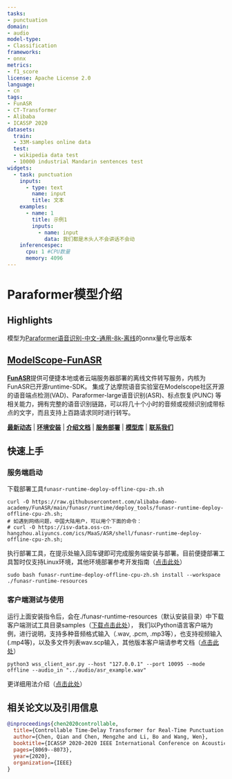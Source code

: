 ```yaml
---
tasks:
- punctuation
domain:
- audio
model-type:
- Classification
frameworks:
- onnx
metrics:
- f1_score
license: Apache License 2.0
language: 
- cn
tags:
- FunASR
- CT-Transformer
- Alibaba
- ICASSP 2020
datasets:
  train:
  - 33M-samples online data
  test:
  - wikipedia data test
  - 10000 industrial Mandarin sentences test
widgets:
  - task: punctuation
    inputs:
      - type: text
        name: input
        title: 文本
    examples:
      - name: 1
        title: 示例1
        inputs:
          - name: input
            data: 我们都是木头人不会讲话不会动
    inferencespec:
      cpu: 1 #CPU数量
      memory: 4096
---
```


# Paraformer模型介绍

## Highlights
模型为[Paraformer语音识别-中文-通用-8k-离线](https://www.modelscope.cn/models/damo/speech_paraformer_asr_nat-zh-cn-8k-common-vocab8358-tensorflow1/summary)的onnx量化导出版本


## <strong>[ModelScope-FunASR](https://github.com/alibaba-damo-academy/FunASR)</strong>
<strong>[FunASR](https://github.com/alibaba-damo-academy/FunASR)</strong>提供可便捷本地或者云端服务器部署的离线文件转写服务，内核为FunASR已开源runtime-SDK。 集成了达摩院语音实验室在Modelscope社区开源的语音端点检测(VAD)、Paraformer-large语音识别(ASR)、标点恢复(PUNC) 等相关能力，拥有完整的语音识别链路，可以将几十个小时的音频或视频识别成带标点的文字，而且支持上百路请求同时进行转写。

[**最新动态**](https://github.com/alibaba-damo-academy/FunASR#whats-new) 
| [**环境安装**](https://github.com/alibaba-damo-academy/FunASR#installation)
| [**介绍文档**](https://alibaba-damo-academy.github.io/FunASR/en/index.html)
| [**服务部署**](https://github.com/alibaba-damo-academy/FunASR/tree/main/funasr/runtime)
| [**模型库**](https://github.com/alibaba-damo-academy/FunASR/blob/main/docs/model_zoo/modelscope_models.md)
| [**联系我们**](https://github.com/alibaba-damo-academy/FunASR#contact)




## 快速上手

### 服务端启动

下载部署工具`funasr-runtime-deploy-offline-cpu-zh.sh`

```shell
curl -O https://raw.githubusercontent.com/alibaba-damo-academy/FunASR/main/funasr/runtime/deploy_tools/funasr-runtime-deploy-offline-cpu-zh.sh;
# 如遇到网络问题，中国大陆用户，可以用个下面的命令：
# curl -O https://isv-data.oss-cn-hangzhou.aliyuncs.com/ics/MaaS/ASR/shell/funasr-runtime-deploy-offline-cpu-zh.sh;
```

执行部署工具，在提示处输入回车键即可完成服务端安装与部署。目前便捷部署工具暂时仅支持Linux环境，其他环境部署参考开发指南（[点击此处](https://alibaba-damo-academy.github.io/FunASR/en/funasr/runtime/docs/SDK_tutorial_zh.html)）
```shell
sudo bash funasr-runtime-deploy-offline-cpu-zh.sh install --workspace ./funasr-runtime-resources
```

### 客户端测试与使用

运行上面安装指令后，会在./funasr-runtime-resources（默认安装目录）中下载客户端测试工具目录samples（[下载点击此处](https://isv-data.oss-cn-hangzhou.aliyuncs.com/ics/MaaS/ASR/sample/funasr_samples.tar.gz)），
我们以Python语言客户端为例，进行说明，支持多种音频格式输入（.wav, .pcm, .mp3等），也支持视频输入(.mp4等)，以及多文件列表wav.scp输入，其他版本客户端请参考文档（[点击此处](https://alibaba-damo-academy.github.io/FunASR/en/funasr/runtime/docs/SDK_tutorial_zh.html#id5)）

```shell
python3 wss_client_asr.py --host "127.0.0.1" --port 10095 --mode offline --audio_in "../audio/asr_example.wav"
```

更详细用法介绍（[点击此处](https://github.com/alibaba-damo-academy/FunASR/blob/main/funasr/runtime/docs/SDK_tutorial_zh.md)）

## 相关论文以及引用信息

```BibTeX
@inproceedings{chen2020controllable,
  title={Controllable Time-Delay Transformer for Real-Time Punctuation Prediction and Disfluency Detection},
  author={Chen, Qian and Chen, Mengzhe and Li, Bo and Wang, Wen},
  booktitle={ICASSP 2020-2020 IEEE International Conference on Acoustics, Speech and Signal Processing (ICASSP)},
  pages={8069--8073},
  year={2020},
  organization={IEEE}
}
```

